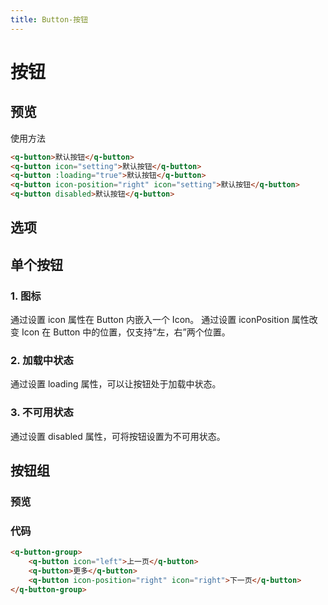 ```yaml
---
title: Button-按钮
---
```

# 按钮
## 预览

<buttons-demo></buttons-demo>

使用方法

```html
<q-button>默认按钮</q-button>
<q-button icon="setting">默认按钮</q-button>
<q-button :loading="true">默认按钮</q-button>
<q-button icon-position="right" icon="setting">默认按钮</q-button>
<q-button disabled>默认按钮</q-button>
```
## 选项
## 单个按钮
### 1. 图标

通过设置 icon 属性在 Button 内嵌入一个 Icon。
通过设置 iconPosition 属性改变 Icon 在 Button 中的位置，仅支持“左，右”两个位置。
### 2. 加载中状态

通过设置 loading 属性，可以让按钮处于加载中状态。
### 3. 不可用状态

通过设置 disabled 属性，可将按钮设置为不可用状态。

## 按钮组

### 预览

<button-group-demo></button-group-demo>

### 代码

```html
<q-button-group>
    <q-button icon="left">上一页</q-button>
    <q-button>更多</q-button>
    <q-button icon-position="right" icon="right">下一页</q-button>
</q-button-group>
```

